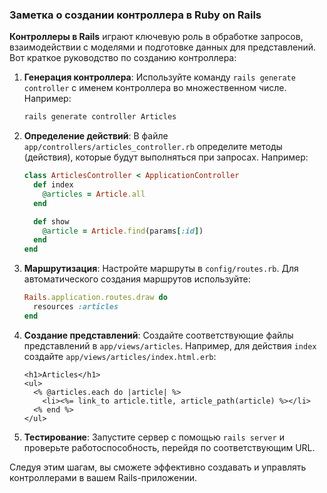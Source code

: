 ### Заметка о создании контроллера в Ruby on Rails


**Контроллеры в Rails** играют ключевую роль в обработке запросов, взаимодействии с моделями и подготовке данных для представлений. Вот краткое руководство по созданию контроллера:

1. **Генерация контроллера**:
   Используйте команду `rails generate controller` с именем контроллера во множественном числе. Например:
   ```bash
   rails generate controller Articles
   ```

2. **Определение действий**:
   В файле `app/controllers/articles_controller.rb` определите методы (действия), которые будут выполняться при запросах. Например:
   ```ruby
   class ArticlesController < ApplicationController
     def index
       @articles = Article.all
     end

     def show
       @article = Article.find(params[:id])
     end
   end
   ```

3. **Маршрутизация**:
   Настройте маршруты в `config/routes.rb`. Для автоматического создания маршрутов используйте:
   ```ruby
   Rails.application.routes.draw do
     resources :articles
   end
   ```

4. **Создание представлений**:
   Создайте соответствующие файлы представлений в `app/views/articles`. Например, для действия `index` создайте `app/views/articles/index.html.erb`:
   ```erb
   <h1>Articles</h1>
   <ul>
     <% @articles.each do |article| %>
       <li><%= link_to article.title, article_path(article) %></li>
     <% end %>
   </ul>
   ```

5. **Тестирование**:
   Запустите сервер с помощью `rails server` и проверьте работоспособность, перейдя по соответствующим URL.

Следуя этим шагам, вы сможете эффективно создавать и управлять контроллерами в вашем Rails-приложении.